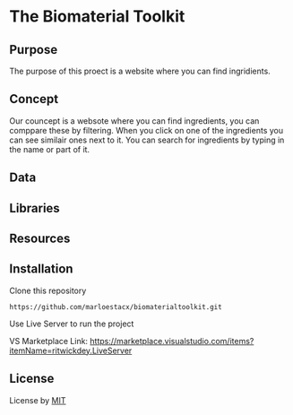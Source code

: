 # The Biomaterial Toolkit

## Purpose

The purpose of this proect is a website where you can find ingridients. 

## Concept

Our councept is a websote where you can find ingredients, you can comppare these by filtering. When you click on one of the ingredients you can see similair ones next to it. You can search for ingredients by typing in the name or part of it.

## Data

## Libraries

## Resources


## Installation

Clone this repository

`https://github.com/marloestacx/biomaterialtoolkit.git`

Use Live Server to run the project

VS Marketplace Link: https://marketplace.visualstudio.com/items?itemName=ritwickdey.LiveServer

## License

License by [MIT](https://github.com/lottekoblens/mchart/blob/master/LICENSE)
